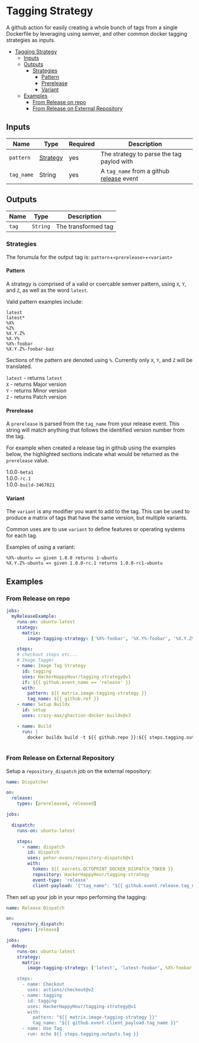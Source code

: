 # Tagging Strategy

A github action for easily creating a whole bunch of tags from a single Dockerfile by leveraging
using semver, and other common docker tagging strategies as inputs.

- [Tagging Strategy](#tagging-strategy)
  - [Inputs](#inputs)
  - [Outputs](#outputs)
    - [Strategies](#strategies)
      - [Pattern](#pattern)
      - [Prerelease](#prerelease)
      - [Variant](#variant)
  - [Examples](#examples)
    - [From Release on repo](#from-release-on-repo)
    - [From Release on External Repository](#from-release-on-external-repository)

## Inputs

| Name             | Type    | Required   | Description                        |
|------------------|---------|------------|------------------------------------|
| `pattern`        | [Strategy](#strategies) | yes | The strategy to parse the tag paylod with |
| `tag_name` | String | yes | A `tag_name` from a github [release][] event |


## Outputs

| Name             | Type    | Description |
|------------------|---------|-------------|
| `tag` | `String` | The transformed tag |

### Strategies

The forumula for the output tag is: `pattern`+`<prerelease>`+`<variant>`

#### Pattern

A strategy is comprised of a valid or coercable semver pattern, 
using `X`, `Y`, and `Z`, as well as the word `latest`.

Valid pattern examples include:

```
latest
latest*
%X%
%Z%
%X.Y.Z%
%X.Y%
%X%-foobar 
%X.Y.Z%-foobar-baz
```

Sections of the pattern are denoted using `%`. Currently only `X`, `Y`, and `Z` will be translated.

`latest` - returns `latest`  
`X` - returns Major version  
`Y` - returns Minor version  
`Z` - returns Patch version  

#### Prerelease

A `prerelease` is parsed from the `tag_name` from your release event. This string
will match anything that follows the identified version number from the tag.

For example when created a release tag in github using the examples below,
the highlighted sections indicate what would be returned as the `prerelease` value.

1.0.0`-beta1`  
1.0.0`-rc.1`  
1.0.0`-build-3467821`  

#### Variant

The `variant` is any modifier you want to add to the tag. This can be used
to produce a matrix of tags that have the same version, but multiple variants.

Common uses are to use `variant` to define features or operating systems for each tag.

Examples of using a variant:

```
%X%-ubuntu => given 1.0.0 returns 1-ubuntu
%X.Y.Z%-ubuntu => given 1.0.0-rc.1 returns 1.0.0-rc1-ubuntu
```

## Examples

### From Release on repo 
```yaml
jobs:
  myReleaseExample:
    runs-on: ubuntu-latest
    stategy:
      matrix:
        image-tagging-strategy: ['%X%-foobar', '%X.Y%-foobar', '%X.Y.Z%-foobar']

    steps:
    # checkout steps etc...
    # Image Tagger
    - name: Image Tag Strategy
      id: tagging
      uses: HackerHappyHour/tagging-strategy@v1
      if: ${{ github.event_name == 'release' }}
      with:
        pattern: ${{ matrix.image-tagging-strategy }}
        tag_name: ${{ github.ref }}
    - name: Setup Buildx
      id: setup
      uses: crazy-max/ghaction-docker-buildx@v3

    - name: Build
      run: |
        docker buildx build -t ${{ github.repo }}:${{ steps.tagging.outputs.tag }} .
  
```

### From Release on External Repository 

Setup a `repository_dispatch` job on the external repository:

```yaml
name: Dispatcher

on:
  release:
    types: [prereleased, released]

jobs:

  dispatch:
    runs-on: ubuntu-latest

    steps:
      - name: dispatch
        id: dispatch
        uses: peter-evans/repository-dispatch@v1
        with:
          token: ${{ secrets.OCTOPRINT_DOCKER_DISPATCH_TOKEN }}
          repository: HackerHappyHour/tagging-strategy
          event-type: 'release'
          client-payload: '{"tag_name": "${{ github.event.release.tag_name }}"}'

```

Then set up your job in your repo performing the tagging:

```yaml
name: Release Dispatch

on:
  repository_dispatch:
    types: [release]

jobs:
  debug:
    runs-on: ubuntu-latest
    strategy:
      matrix:
        image-tagging-strategy: ['latest', 'latest-foobar', %X%-foobar', '%X.Y%-foobar', '%X.Y.Z%-foobar']

    steps:
      - name: Checkout
        uses: actions/checkout@v2
      - name: tagging
        id: tagging
        uses: HackerHappyHour/tagging-strategy@v1
        with:
          pattern: "${{ matrix.image-tagging-strategy }}"
          tag_name: "${{ github.event.client_payload.tag_name }}"
      - name: Use Tag
        run: echo ${{ steps.tagging.outputs.tag }}

```

[release]: https://docs.github.com/en/actions/reference/events-that-trigger-workflows#release

